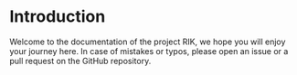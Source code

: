 # Introduction

Welcome to the documentation of the project RIK, we hope you will enjoy your 
journey here. In case of mistakes or typos, please open an issue or a pull
request on the GitHub repository.


